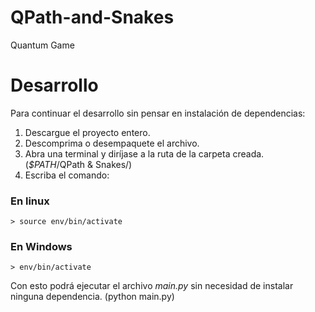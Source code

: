 # QPath-and-Snakes
Quantum Game

# Desarrollo
Para continuar el desarrollo sin pensar en instalación de dependencias:
 1. Descargue el proyecto entero.
 2. Descomprima o desempaquete el archivo.
 3. Abra una terminal y diríjase a la ruta de la carpeta creada. (_$PATH_/QPath & Snakes/)
 4. Escriba el comando:
 ### En linux
 ~~~
 > source env/bin/activate 
 ~~~
 
 ### En Windows
 ~~~
 > env/bin/activate 
 ~~~
 
 Con esto podrá ejecutar el archivo _main.py_ sin necesidad de instalar ninguna dependencia.
 (python main.py)
